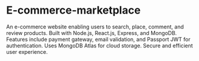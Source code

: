 # E-commerce-marketplace
An e-commerce website enabling users to search, place, comment, and review products. Built with Node.js, React.js, Express, and MongoDB. Features include payment gateway, email validation, and Passport JWT for authentication. Uses MongoDB Atlas for cloud storage. Secure and efficient user experience.
